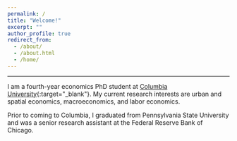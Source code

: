 ```yaml
---
permalink: /
title: "Welcome!"
excerpt: ""
author_profile: true
redirect_from: 
  - /about/
  - /about.html
  - /home/
---
```



---


I am a fourth-year economics PhD student at [Columbia University](https://econ.columbia.edu/){:target="_blank"}. My current research interests are urban and spatial economics, macroeconomics, and labor economics. 

Prior to coming to Columbia, I graduated from Pennsylvania State University and was a senior research assistant at the Federal Reserve Bank of Chicago.





